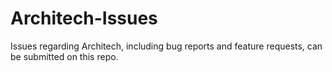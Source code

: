 # Architech-Issues

Issues regarding Architech, including bug reports and feature requests, can be submitted on this repo.
